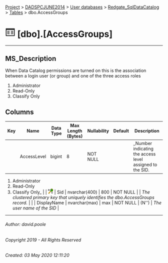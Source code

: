 #### 

[Project](../../../../readme.md) > [DADSPCJUNE2014](../../../readme.md) > [User databases](../../readme.md) > [Redgate_SqlDataCatalog](../readme.md) > [Tables](Tables.md) > dbo.AccessGroups

# ![Tables](../../../../Images/Table32.png) [dbo].[AccessGroups]

---

## <a name="#description"></a>MS_Description

When Data Catalog permissions are turned on this is the association between a login user (or group) and one of the three access roles
1. Administrator
2. Read-Only
3. Classify Only

## <a name="#columns"></a>Columns

| Key | Name | Data Type | Max Length (Bytes) | Nullability | Default | Description |
|---|---|---|---|---|---|---|
|  | AccessLevel | bigint | 8 | NOT NULL |  | _Number indicating the access level assigned to the SID.
1. Administrator
2. Read-Only
3. Classify Only_ |
| [![Cluster Primary Key PK_AccessGroups: Sid](../../../../Images/pkcluster.png)](#indexes) | Sid | nvarchar(400) | 800 | NOT NULL |  | _The clustered primary key that uniquely identifies the dbo.AccessGroups record._ |
|  | DisplayName | nvarchar(max) | max | NOT NULL | (N'') | _The user name of the SID_ |


---

###### Author:  david.poole

###### Copyright 2019 - All Rights Reserved

###### Created: 03 May 2020 12:11:20

